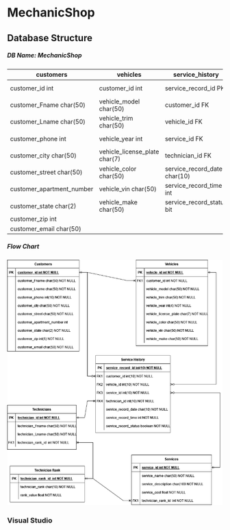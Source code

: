 # MechanicShop

## Database Structure 
##### DB Name: MechanicShop
  
| customers                 | vehicles               | service_history               | technicians                | services                     | technician_rank          |
| ----------- | ----------- | ----------- | ----------- | ----------- | -----------  |
| customer_id int           | customer_id int        | service_record_id PK          | technician_id int          | service_id int               | technician_rank_id int   |
| customer_Fname char(50)   | vehicle_model char(50) | customer_id FK                | technician_Fname char(50)  | service_name char(50)        | technician_rank char(10) |
| customer_Lname char(50)   | vehicle_trim char(50)  | vehicle_id FK                 | technician_Lname char(50)  | service_description char(50) | rank_value float         | 
| customer_phone int        | vehicle_year int       | service_id FK                 | technician_rank_id FK      | service_cost float
| customer_city char(50)    | vehicle_license_plate char(7)  | technician_id FK      |                            | technician_rank_id FK
| customer_street char(50)  | vehicle_color char(50) | service_record_date char(10)  |
| customer_apartment_number | vehicle_vin char(50)   | service_record_time int       |
| customer_state char(2)    | vehicle_make char(50)  | service_record_status bit     |
| customer_zip int          |                        |                               |
| customer_email char(50)   |                        |                               |

##### Flow Chart
![alt text](https://github.com/bcale/MechanicShop/blob/master/DBDesignFlowchart.png?raw=true)

### Visual Studio

